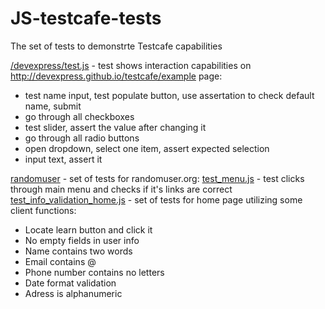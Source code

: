 # JS-testcafe-tests
The set of tests to demonstrte Testcafe capabilities

[/devexpress/test.js](https://github.com/GektorPrime/JS-testcafe-tests/blob/master/devexpress/test.js) - test shows interaction capabilities on http://devexpress.github.io/testcafe/example page:
- test name input, test populate button, use assertation to check default name, submit
- go through all checkboxes
- test slider, assert the value after changing it
- go through all radio buttons
- open dropdown, select one item, assert expected selection
- input text, assert it

[randomuser](https://github.com/GektorPrime/JS-testcafe-tests/blob/master/randomuser) - set of tests for randomuser.org:
[test_menu.js](https://github.com/GektorPrime/JS-testcafe-tests/blob/master/randomuser/test_menu.js) - test clicks through main menu and checks if it's links are correct
[test_info_validation_home.js](https://github.com/GektorPrime/JS-testcafe-tests/blob/master/randomuser/test_info_validation_home.js) - set of tests for home page utilizing some client functions:
- Locate learn button and click it
- No empty fields in user info
- Name contains two words
- Email contains @
- Phone number contains no letters
- Date format validation
- Adress is alphanumeric
